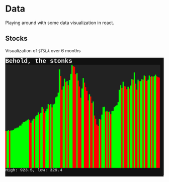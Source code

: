 # Data

Playing around with some data visualization in react.

## Stocks

Visualization of `$TSLA` over 6 months

![visualization](https://raw.githubusercontent.com/UlisseMini/data/master/screenshots/stonks.png)
